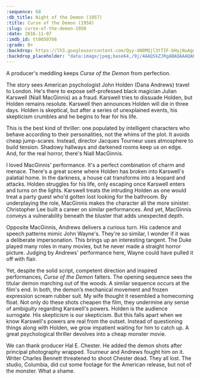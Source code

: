 ```yaml
---
:sequence: 68
:db_title: Night of the Demon (1957)
:title: Curse of the Demon (1958)
:slug: curse-of-the-demon-1958
:date: 2016-11-07
:imdb_id: tt0050766
:grade: B+
:backdrop: https://lh3.googleusercontent.com/Qyy-4N8MQjl3tTIF-bHyjNuAgoZghlz7L_FdCwONdmhmLDcEex-ieWdSWnPa0XmPI6m3Tc3ZplgA=w1000-l75-rj
:backdrop_placeholder: "data:image/jpeg;base64,/9j/4AAQSkZJRgABAQAAAQABAAD/2wCEACgcHiMeGSgjISMtKygwPGRBPDc3PHtYXUlkkYCZlo+AjIqgtObDoKrarYqMyP/L2u71////m8H////6/+b9//gBKy0tMCkwajU1auyZgJns7Ozs7Ozs7Ozs7Ozs7Ozs7Ozs7Ozs7Ozs7Ozs7Ozs7Ozs7Ozs7Ozs7Ozs7Ozs7Ozs7P/AABEIAAsAFAMBIgACEQEDEQH/xAAYAAACAwAAAAAAAAAAAAAAAAAABAECA//EACAQAAEEAgIDAQAAAAAAAAAAAAEAAgMRBBIhMSJCkRP/xAAUAQEAAAAAAAAAAAAAAAAAAAAA/8QAFBEBAAAAAAAAAAAAAAAAAAAAAP/aAAwDAQACEQMRAD8Aplz6Zeja1uz9KHznemk2O+kjkEmdxvm07ksbHHG9g1dfYQQHvPszhCzljZ+h8QhB/9k="
---
```


A producer's meddling keeps _Curse of the Demon_ from perfection.

The story sees American psychologist John Holden (Dana Andrews) travel to London. He's there to expose self-professed black magician Julian Karswell (Niall MacGinnis) as a fraud. Karswell tries to dissuade Holden, but Holden remains resolute. Karswell then announces Holden will die in three days. Holden is skeptical, but after a series of unexplained events, his skepticism crumbles and he begins to fear for his life.

This is the best kind of thriller: one populated by intelligent characters who behave according to their personalities, not the whims of the plot. It avoids cheap jump-scares. Instead, director Jacques Tourneur uses atmosphere to build tension. Shadowy hallways and darkened rooms keep us on edge. And, for the real horror, there's Niall MacGinnis.

I loved MacGinnis' performance. It's a perfect combination of charm and menace. There's a great scene where Holden has broken into Karswell's palatial home. In the darkness, a house cat transforms into a leopard and attacks. Holden struggles for his life, only escaping once Karswell enters and turns on the lights. Karswell treats the intruding Holden as one would treat a party guest who'd gotten lost looking for the bathroom. By underplaying the role, MacGinnis makes the character all the more sinister. Christopher Lee built a career on similar performances. And yet, MacGinnis conveys a vulnerability beneath the bluster that adds unexpected depth.

Opposite MacGinnis, Andrews delivers a curious turn. His cadence and speech patterns mimic John Wayne's. They're so similar, I wonder if it was a deliberate impersonation. This brings up an interesting tangent. The Duke played many roles in many movies, but he never made a straight horror picture. Judging by Andrews' performance here, Wayne could have pulled it off with flair.

Yet, despite the solid script, competent direction and inspired performances, _Curse of the Demon_ falters. The opening sequence sees the titular demon marching out of the woods. A similar sequence occurs at the film's end. In both, the demon’s mechanical movement and frozen expression scream rubber suit. My wife thought it resembled a homecoming float. Not only do these shots cheapen the film, they undermine any sense of ambiguity regarding Karswell's powers. Holden is the audience surrogate. His skepticism is our skepticism. But this falls apart when we know Karswell's powers are real from the outset. Instead of questioning things along with Holden, we grow impatient waiting for him to catch up. A great psychological thriller devolves into a cheap monster movie.

We can thank producer Hal E. Chester. He added the demon shots after principal photography wrapped. Tourneur and Andrews fought him on it. Writer Charles Bennett threatened to shoot Chester dead. They all lost. The studio, Columbia, did cut some footage for the American release, but not of the monster. What a shame.